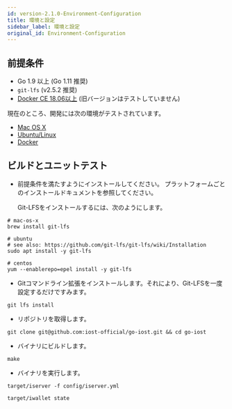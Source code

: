 ```yaml
---
id: version-2.1.0-Environment-Configuration
title: 環境と設定
sidebar_label: 環境と設定
original_id: Environment-Configuration
---
```


## 前提条件

* Go 1.9 以上 (Go 1.11 推奨)
* `git-lfs` (v2.5.2 推奨)
* [Docker CE 18.06以上](https://docs.docker.com/install/) (旧バージョンはテストしていません)

現在のところ、開発には次の環境がテストされています。

* [Mac OS X](#mac-os-x)
* [Ubuntu/Linux](#ubuntu-linux)
* [Docker](#docker)

## ビルドとユニットテスト

- 前提条件を満たすようにインストールしてください。
   プラットフォームごとのインストールドキュメントを参照してください。

   Git-LFSをインストールするには、次のようにします。

```
# mac-os-x
brew install git-lfs

# ubuntu
# see also: https://github.com/git-lfs/git-lfs/wiki/Installation
sudo apt install -y git-lfs

# centos
yum --enablerepo=epel install -y git-lfs
```

- Gitコマンドライン拡張をインストールします。それにより、Git-LFSを一度設定するだけですみます。

```
git lfs install
```

- リポジトリを取得します。

```
git clone git@github.com:iost-official/go-iost.git && cd go-iost
```

- バイナリにビルドします。

```
make
```

- バイナリを実行します。

```
target/iserver -f config/iserver.yml

target/iwallet state
```

